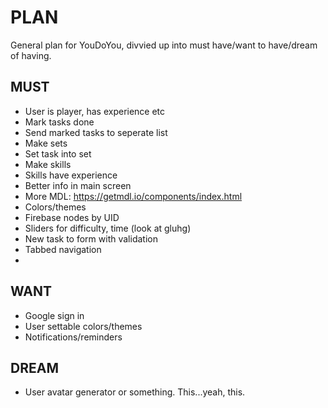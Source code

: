# PLAN

General plan for YouDoYou, divvied up into must have/want to have/dream of having.

## MUST

* User is player, has experience etc
* Mark tasks done
* Send marked tasks to seperate list
* Make sets
* Set task into set
* Make skills
* Skills have experience
* Better info in main screen
* More MDL: https://getmdl.io/components/index.html
* Colors/themes
* Firebase nodes by UID
* Sliders for difficulty, time (look at gluhg)
* New task to form with validation
* Tabbed navigation
* 


## WANT

* Google sign in
* User settable colors/themes
* Notifications/reminders


## DREAM
* User avatar generator or something. This...yeah, this.
